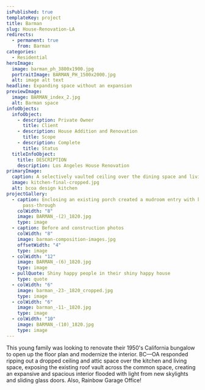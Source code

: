 ```yaml
---
isPublished: true
templateKey: project
title: Barman
slug: House-Renovation-LA
redirects:
  - permanent: true
    from: Barman
categories:
  - Residential
heroImage:
  image: barman_ph_3800x1900.jpg
  portraitImage: BARMAN_PH_1500x2000.jpg
  alt: image alt text
headline: Expanding space without an expansion
previewImage:
  image: BARMAN_index_2.jpg
  alt: Barman space
infoObjects:
  infoObject:
    - description: Private Owner
      title: Client
    - description: House Addition and Renovation
      title: Scope
    - description: Complete
      title: Status
  titleInfoObject:
    title: DESCRIPTION
    description: Los Angeles House Renovation
primaryImage:
  caption: A selectively vaulted ceiling over the dining space and living room
  image: kitchen-final-cropped.jpg
  alt: bcoa design kitchen
projectGallery:
  - caption: Enclosing an existing porch created a mudroom entry with kitchen
      pass-through
    colWidth: "8"
    image: BARMAN_-(2)_1820.jpg
    type: image
  - caption: Before and construction photos
    colWidth: "8"
    image: barman-composition-images.jpg
    offsetWidth: "4"
    type: image
  - colWidth: "12"
    image: BARMAN_-(6)_1820.jpg
    type: image
  - pullQuote: Shiny happy people in their shiny happy house
    type: quote
  - colWidth: "6"
    image: barman_-23-_1820_cropped.jpg
    type: image
  - colWidth: "6"
    image: barman_-11-_1820.jpg
    type: image
  - colWidth: "10"
    image: BARMAN_-(10)_1820.jpg
    type: image
---
```


This young family was looking to renovate their 1950's California bungalow to open up the floor plan and modernize the interior. BC—OA responded ripping out a dropped ceiling and attic space over the kitchen and living space, exposing the existing roof vault across the common space, creating an expansive and spacious interior flooded with light from new skylights and sliding glass doors. Also, Rainbow Garage Office!
